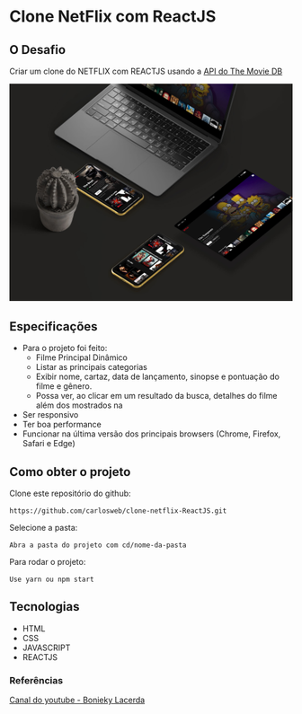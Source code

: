 # Clone NetFlix com ReactJS


## O Desafio
Criar um clone do NETFLIX com REACTJS usando a [API do The Movie DB](https://www.themoviedb.org/documentation/api)

![Screenshot](https://github.com/carlosweb/clone-netflix-ReactJS/blob/master/public/images/img-net.jpg?raw=true)

## Especificações

-   Para o projeto foi feito:
    -   Filme Principal Dinâmico
    -   Listar as principais categorias
    -   Exibir  nome, cartaz, data de lançamento, sinopse e pontuação do filme e gênero.
    -   Possa ver, ao clicar em um resultado da busca, detalhes do filme além dos mostrados na 
-   Ser responsivo
-   Ter boa performance
-   Funcionar na última versão dos principais browsers (Chrome, Firefox, Safari e Edge)

## Como obter o projeto
 Clone este repositório do github:
```
https://github.com/carlosweb/clone-netflix-ReactJS.git
```
Selecione a pasta:
```
Abra a pasta do projeto com cd/nome-da-pasta
```
Para rodar o projeto:
```
Use yarn ou npm start
```
## Tecnologias

- HTML
- CSS
- JAVASCRIPT
- REACTJS

### Referências
[Canal do youtube - Bonieky Lacerda](https://www.youtube.com/watch?v=tBweoUiMsDg&t=8854s)
